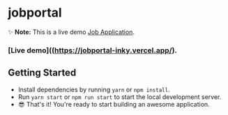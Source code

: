 # jobportal

✨ **Note:** This is a live demo [Job Application](https://sasijob-portal.vercel.app/).

### [Live demo]((https://jobportal-inky.vercel.app/).

## Getting Started

- Install dependencies by running `yarn` or `npm install`.
- Run `yarn start` or `npm run start` to start the local development server.
- 😎 That's it! You're ready to start building an awesome application.
